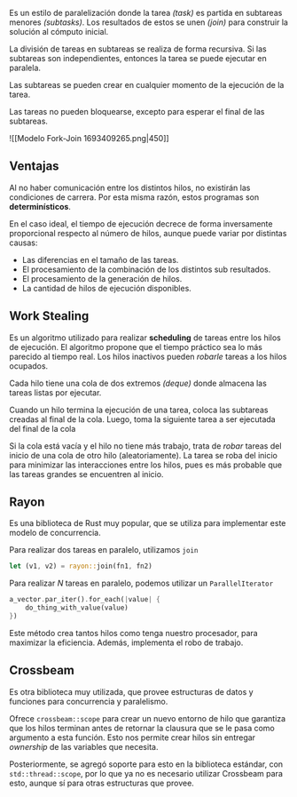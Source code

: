Es un estilo de paralelización donde la tarea *(task)* es partida en subtareas menores *(subtasks)*. Los resultados de estos se unen *(join)* para construir la solución al cómputo inicial.

La división de tareas en subtareas se realiza de forma recursiva. Si las subtareas son independientes, entonces la tarea se puede ejecutar en paralela.

Las subtareas se pueden crear en cualquier momento de la ejecución de la tarea.

Las tareas no pueden bloquearse, excepto para esperar el final de las subtareas.

![[Modelo Fork-Join 1693409265.png|450]]

## Ventajas

Al no haber comunicación entre los distintos hilos, no existirán las condiciones de carrera. Por esta misma razón, estos programas son **determinísticos**.

En el caso ideal, el tiempo de ejecución decrece de forma inversamente proporcional respecto al número de hilos, aunque puede variar por distintas causas:

- Las diferencias en el tamaño de las tareas.
- El procesamiento de la combinación de los distintos sub resultados.
- El procesamiento de la generación de hilos.
- La cantidad de hilos de ejecución disponibles.

## Work Stealing

Es un algoritmo utilizado para realizar **scheduling** de tareas entre los hilos de ejecución. El algoritmo propone que el tiempo práctico sea lo más parecido al tiempo real. Los hilos inactivos pueden *robarle* tareas a los hilos ocupados.

Cada hilo tiene una cola de dos extremos *(deque)* donde almacena las tareas listas por ejecutar.

Cuando un hilo termina la ejecución de una tarea, coloca las subtareas creadas al final de la cola. Luego, toma la siguiente tarea a ser ejecutada del final de la cola

Si la cola está vacía y el hilo no tiene más trabajo, trata de *robar* tareas del inicio de una cola de otro hilo (aleatoriamente). La tarea se roba del inicio para minimizar las interacciones entre los hilos, pues es más probable que las tareas grandes se encuentren al inicio.

## Rayon

Es una biblioteca de Rust muy popular, que se utiliza para implementar este modelo de concurrencia.

Para realizar dos tareas en paralelo, utilizamos `join`

```Rust
let (v1, v2) = rayon::join(fn1, fn2)
```

Para realizar $N$ tareas en paralelo, podemos utilizar un `ParallelIterator`

```Rust
a_vector.par_iter().for_each(|value| {
	do_thing_with_value(value)
})
```

Este método crea tantos hilos como tenga nuestro procesador, para maximizar la eficiencia. Además, implementa el robo de trabajo.

## Crossbeam

Es otra biblioteca muy utilizada, que provee estructuras de datos y funciones para concurrencia y paralelismo.

Ofrece `crossbeam::scope` para crear un nuevo entorno de hilo que garantiza que los hilos terminan antes de retornar la clausura que se le pasa como argumento a esta función. Esto nos permite crear hilos sin entregar *ownership* de las variables que necesita.

Posteriormente, se agregó soporte para esto en la biblioteca estándar, con `std::thread::scope`, por lo que ya no es necesario utilizar Crossbeam para esto, aunque sí para otras estructuras que provee.
